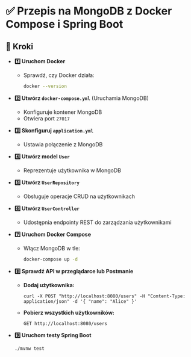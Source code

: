 # ✅ Przepis na MongoDB z Docker Compose i Spring Boot

## 🔹 Kroki

- **1️⃣ Uruchom Docker**
    - Sprawdź, czy Docker działa:
      ```sh
      docker --version
      ```  

- **2️⃣ Utwórz `docker-compose.yml`** (Uruchamia MongoDB)
    - Konfiguruje kontener MongoDB
    - Otwiera port `27017`

- **3️⃣ Skonfiguruj `application.yml`**
    - Ustawia połączenie z MongoDB

- **4️⃣ Utwórz model `User`**
    - Reprezentuje użytkownika w MongoDB

- **5️⃣ Utwórz `UserRepository`**
    - Obsługuje operacje CRUD na użytkownikach

- **6️⃣ Utwórz `UserController`**
    - Udostępnia endpointy REST do zarządzania użytkownikami

- **7️⃣ Uruchom Docker Compose**
    - Włącz MongoDB w tle:
      ```sh
      docker-compose up -d
      ```  

- **8️⃣ Sprawdź API w przeglądarce lub Postmanie**
    - **Dodaj użytkownika:**
      ```
      curl -X POST "http://localhost:8080/users" -H "Content-Type: application/json" -d '{ "name": "Alice" }'

      ```  
    - **Pobierz wszystkich użytkowników:**
      ```
      GET http://localhost:8080/users
      ```  

- **9️⃣ Uruchom testy Spring Boot**
  ```sh
  ./mvnw test
